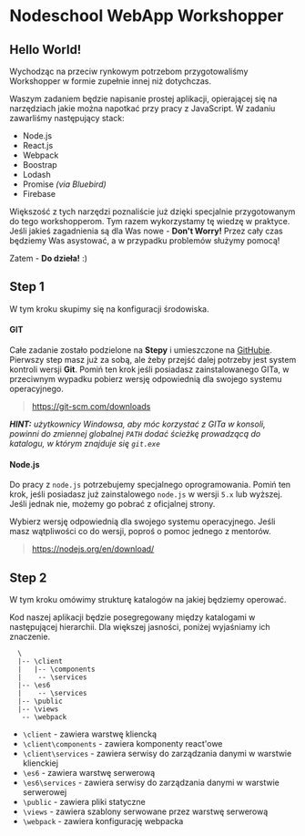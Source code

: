 Nodeschool WebApp Workshopper
=============================

## Hello World!

Wychodząc na przeciw rynkowym potrzebom przygotowaliśmy Workshopper w formie zupełnie innej niż dotychczas.

Waszym zadaniem będzie napisanie prostej aplikacji, opierającej się na narzędziach jakie można napotkać przy pracy z JavaScript.
W zadaniu zawarliśmy następujący stack:

- Node.js
- React.js
- Webpack
- Boostrap
- Lodash
- Promise _(via Bluebird)_
- Firebase

Większość z tych narzędzi poznaliście już dzięki specjalnie przygotowanym do tego workshopperom.
Tym razem wykorzystamy tę wiedzę w praktyce. Jeśli jakieś zagadnienia są dla Was nowe - **Don't Worry!**
Przez cały czas będziemy Was asystować, a w przypadku problemów służymy pomocą!

Zatem - **Do dzieła!** :)


## Step 1

W tym kroku skupimy się na konfiguracji środowiska.

#### GIT

Całe zadanie zostało podzielone na **Stepy** i umieszczone na [GitHubie](https://github.com/imvanzen/nodeschool-webapp-workshopper).
Pierwszy step masz już za sobą, ale żeby przejść dalej potrzeby jest system kontroli wersji **Git**.
Pomiń ten krok jeśli posiadasz zainstalowanego GITa, w przeciwnym wypadku pobierz wersję odpowiednią dla swojego systemu operacyjnego.

> https://git-scm.com/downloads

_**HINT:** użytkownicy Windowsa, aby móc korzystać z GITa w konsoli, powinni do zmiennej globalnej `PATH` dodać ścieżkę prowadzącą do katalogu, w którym znajduje się `git.exe`_


#### Node.js

Do pracy z `node.js` potrzebujemy specjalnego oprogramowania.
Pomiń ten krok, jeśli posiadasz już zainstalowego `node.js` w wersji `5.x` lub wyższej.
Jeśli jednak nie, możemy go pobrać z oficjalnej strony.

Wybierz wersję odpowiednią dla swojego systemu operacyjnego.
Jeśli masz wątpliwości co do wersji, poproś o pomoc jednego z mentorów.

> https://nodejs.org/en/download/


## Step 2

W tym kroku omówimy strukturę katalogów na jakiej będziemy operować.

Kod naszej aplikacji będzie posegregowany między katalogami w następującej hierarchii.
Dla większej jasności, poniżej wyjaśniamy ich znaczenie.

```
  \
  |-- \client
  |   |-- \components
  |    -- \services
  |-- \es6
  |    -- \services
  |-- \public
  |-- \views
   -- \webpack
```

- `\client` - zawiera warstwę kliencką
- `\client\components` - zawiera komponenty react'owe
- `\client\services` - zawiera serwisy do zarządzania danymi w warstwie klienckiej
- `\es6` - zawiera warstwę serwerową
- `\es6\services` - zawiera serwisy do zarządzania danymi w warstwie serwerowej
- `\public` - zawiera pliki statyczne
- `\views` - zawiera szablony serwowane przez warstwę serwerową
- `\webpack` - zawiera konfigurację webpacka

